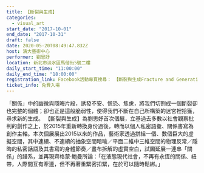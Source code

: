```yaml
---
title: 【斷裂與生成】
categories:
  - visual_art
start_date: "2017-10-01"
end_date: "2017-10-31"
draft: false
date: 2020-05-20T08:49:47.832Z
host: 清大藝術中心
performer: 劉思妤
location: 新北市淡水區馬偕街5號二樓
daily_start_time: "11:00:00"
daily_end_time: "18:00:00"
registration_link: Facebook活動專頁搜尋： 【斷裂與生成Fracture and Generation】——劉思妤Liu,Szu Yu 2017 個展
ticket_info: 免費入場
---
```


「關係」中的幽微與隱晦片段，誘發不安、慌恐、焦慮，將我們切割成一個斷裂卻也完整的個體；卻也正是這般脆弱性，使得我們不斷在自己所構築的迷宮裡拾獲，尋求新的生成。 【斷裂與生成】為劉思妤首次個展，立基過去多數以社會觀察批判的創作之上，於2015年重新轉換身份過後，轉而以個人私密語彙、關係書寫為創作主軸。本次個展展出2015以來的作品，藝術家透過拼組一個、數個巨大的虛擬空間，其中連續、不連續的抽象空間暗喻／平面二維中三維空間的物理反常／隱晦的私密話語及其書寫的身體節奏／畫布拆解的虛實空白，試圖延展一連串「關係」的譜系，並再現齊格蒙·鮑曼所論：「在液態現代社會，不再有永恆的關係、紐帶，人際間互有牽連，但不再著重緊密扣緊，在於可以隨時鬆綁。」